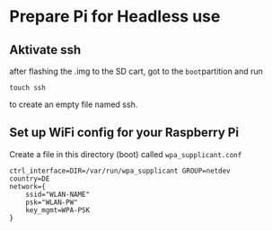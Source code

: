 # Prepare Pi for Headless use

## Aktivate ssh

after flashing the .img to the SD cart, got to the `boot`partition and run

```
touch ssh
```

to create an empty file named ssh.

## Set up WiFi config for your Raspberry Pi

Create a file in this directory (boot) called `wpa_supplicant.conf`

```
ctrl_interface=DIR=/var/run/wpa_supplicant GROUP=netdev
country=DE
network={
    ssid="WLAN-NAME"
    psk="WLAN-PW"
    key_mgmt=WPA-PSK
}
```